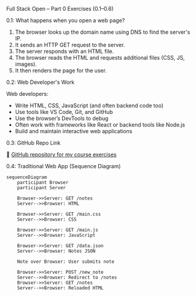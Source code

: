 Full Stack Open – Part 0 Exercises (0.1–0.6)

 0.1: What happens when you open a web page?

1. The browser looks up the domain name using DNS to find the server's IP.
2. It sends an HTTP GET request to the server.
3. The server responds with an HTML file.
4. The browser reads the HTML and requests additional files (CSS, JS, images).
5. It then renders the page for the user.

 0.2: Web Developer's Work

Web developers:
- Write HTML, CSS, JavaScript (and often backend code too)
- Use tools like VS Code, Git, and GitHub
- Use the browser’s DevTools to debug
- Often work with frameworks like React or backend tools like Node.js
- Build and maintain interactive web applications

0.3: GitHub Repo Link

🔗 [GitHub repository for my course exercises](https://github.com/vinixcity/fullstackopen-exercises)

0.4: Traditional Web App (Sequence Diagram)

```mermaid
sequenceDiagram
    participant Browser
    participant Server

    Browser->>Server: GET /notes
    Server-->>Browser: HTML

    Browser->>Server: GET /main.css
    Server-->>Browser: CSS

    Browser->>Server: GET /main.js
    Server-->>Browser: JavaScript

    Browser->>Server: GET /data.json
    Server-->>Browser: Notes JSON

    Note over Browser: User submits note

    Browser->>Server: POST /new_note
    Server-->>Browser: Redirect to /notes
    Browser->>Server: GET /notes
    Server-->>Browser: Reloaded HTML
